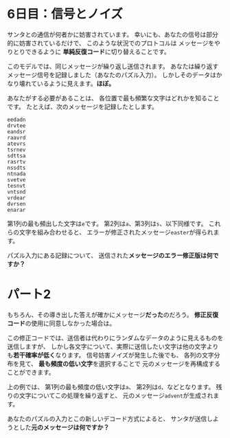 # 6日目：信号とノイズ #

サンタとの通信が何者かに妨害されています。
幸いにも、あなたの信号は部分的に妨害されているだけで、
このような状況でのプロトコルは
メッセージをやりとりできるように
**単純反復コード**に切り替えることです。

このモデルでは、同じメッセージが繰り返し送信されます。
あなたは繰り返すメッセージ信号を記録しました（あなたのパズル入力）。
しかしそのデータはかなり壊れているように見えます。**ほぼ。**

あなたがする必要があることは、
各位置で最も頻繁な文字はどれかを知ることです。
たとえば、次のメッセージを記録したとします。

~~~
eedadn
drvtee
eandsr
raavrd
atevrs
tsrnev
sdttsa
rasrtv
nssdts
ntnada
svetve
tesnvt
vntsnd
vrdear
dvrsen
enarar
~~~

第1列の最も頻出した文字は`e`です。
第2列は`a`、第3列は`s`、以下同様です。
これらの文字を組み合わせると、
エラーが修正されたメッセージ`easter`が得られます。

パズル入力にある記録について、
送信された**メッセージのエラー修正版は何ですか？**

# パート2 #

もちろん、その導き出した答えが確かにメッセージ**だった**のだろう。
**修正反復コード**の使用に同意しなかった場合は。

この修正コードでは、送信者は代わりにランダムなデータのように見えるものを送信しますが、
しかし各文字について、実際に送信したい文字は他の文字よりも**若干確率が低く**なります。
信号妨害ノイズが発生した後でも、
各列の文字分布を見て、
**最も頻度の低い文字**を選択することで
元のメッセージを再構成することができます。

上の例では、
第1列の最も頻度の低い文字は`a`、
第2列は`d`、などとなります。
残りの文字についてこの処理を繰り返すと、
元のメッセージ`advent`が生成されます。

あなたのパズルの入力とこの新しいデコード方式によると、
サンタが送信しようとした**元のメッセージは何ですか？**
